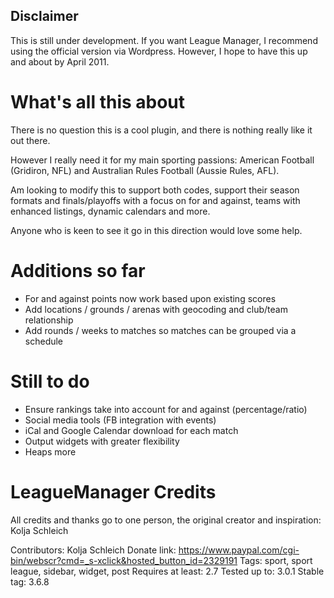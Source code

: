 Disclaimer
------------

This is still under development. If you want League Manager, I recommend using the official version via Wordpress. However, I hope to have this up and about by April 2011.

What's all this about
============

There is no question this is a cool plugin, and there is nothing really like it out there.

However I really need it for my main sporting passions: American Football (Gridiron, NFL) and Australian Rules Football (Aussie Rules, AFL).

Am looking to modify this to support both codes, support their season formats and finals/playoffs with a focus on for and against, teams with enhanced listings, dynamic calendars and more.

Anyone who is keen to see it go in this direction would love some help.

Additions so far
============

- For and against points now work based upon existing scores
- Add locations / grounds / arenas with geocoding and club/team relationship
- Add rounds / weeks to matches so matches can be grouped via a schedule

Still to do
============

- Ensure rankings take into account for and against (percentage/ratio)
- Social media tools (FB integration with events)
- iCal and Google Calendar download for each match
- Output widgets with greater flexibility
- Heaps more

LeagueManager Credits
============

All credits and thanks go to one person, the original creator and inspiration: Kolja Schleich 

Contributors: Kolja Schleich
Donate link: https://www.paypal.com/cgi-bin/webscr?cmd=_s-xclick&hosted_button_id=2329191
Tags: sport, sport league, sidebar, widget, post
Requires at least: 2.7
Tested up to: 3.0.1
Stable tag: 3.6.8